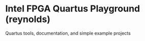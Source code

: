 # Intel FPGA Quartus Playground (reynolds)
Quartus tools, documentation, and simple example projects 
